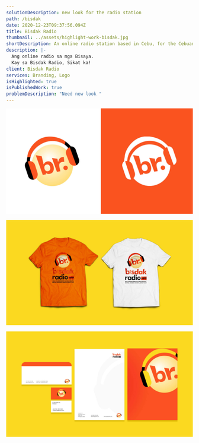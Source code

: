 ```yaml
---
solutionDescription: new look for the radio station
path: /bisdak
date: 2020-12-23T09:37:56.094Z
title: Bisdak Radio
thumbnail: ../assets/highlight-work-bisdak.jpg
shortDescription: An online radio station based in Cebu, for the Cebuanos.
description: |-
  Ang online radio sa mga Bisaya.
  Kay sa Bisdak Radio, Sikat ka!
client: Bisdak Radio
services: Branding, Logo
isHighlighted: true
isPublishedWork: true
problemDescription: "Need new look "
---
```

![card image](../assets/bisdak-1.jpg)





![tshirt bisdak radio](../assets/bisdak-2.jpg)





![logo color theme bisdak radio](../assets/bisdak-3.jpg)